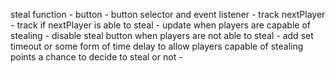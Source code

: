 
steal function
    - button
    - button selector and event listener
    - track nextPlayer
    - track if nextPlayer is able to steal
        - update when players are capable of stealing
        - disable steal button when players are not able to steal
    - add set timeout or some form of time delay to allow players capable of stealing points a chance to decide to steal or not
    - 